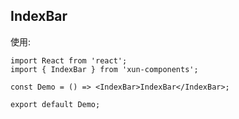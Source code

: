 ## IndexBar

使用:

```tsx
import React from 'react';
import { IndexBar } from 'xun-components';

const Demo = () => <IndexBar>IndexBar</IndexBar>;

export default Demo;
```
